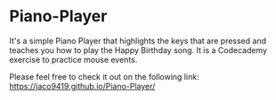 # Piano-Player
It's a simple Piano Player that highlights the keys that are pressed and teaches you how to play the Happy Birthday song. It is a Codecademy exercise to practice mouse events.

Please feel free to check it out on the following link:
https://jaco9419.github.io/Piano-Player/
